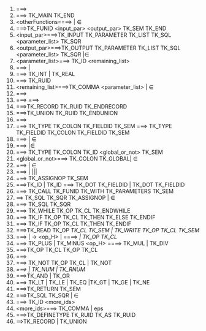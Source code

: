 1. <program> ===> <otherFunctions> <mainFunction>
2. <mainFunction>===> TK_MAIN <stmts> TK_END
3. <otherFunctions====> <function><otherFunctions> | ∈
4. <function>===>TK_FUNID <input_par> <output_par> TK_SEM <stmts> TK_END
5. <input_par>===>TK_INPUT TK_PARAMETER TK_LIST TK_SQL <parameter_list> TK_SQR
6. <output_par>===>TK_OUTPUT TK_PARAMETER TK_LIST TK_SQL <parameter_list> TK_SQR
|∈
7. <parameter_list>===><dataType> TK_ID <remaining_list>
8. <dataType>===> <primitiveDatatype> |<constructedDatatype>
9. <primitiveDatatype>===> TK_INT | TK_REAL
10. <constructedDatatype> ===> <A> TK_RUID
11. <remaining_list>===>TK_COMMA <parameter_list> | ∈
12. <stmts>===><typeDefinitions> <declarations> <otherStmts><returnStmt>
13. <typeDefinitions> ===><typeDefinition><typeDefinitions>
 <typeDefinitions> ===> <definetypestmt> <typeDefinition>
14. <typeDefinition>===>TK_RECORD TK_RUID <fieldDefinitions> TK_ENDRECORD
15. <typeDefinition>===>TK_UNION TK_RUID <fieldDefinitions> TK_ENDUNION
16. <fieldDefinitions>===> <fieldDefinition><fieldDefinition><moreFields>
17. <fieldDefinition>===> TK_TYPE <primitiveDatatype> TK_COLON TK_FIELDID TK_SEM
<fieldDefinition>===> TK_TYPE TK_FIELDID TK_COLON TK_FIELDID TK_SEM
18. <moreFields>===><fieldDefinition><moreFields> | ∈
19. <declarations> ===> <declaration><declarations>|∈
20. <declaration>===> TK_TYPE <dataType> TK_COLON TK_ID <global_or_not> TK_SEM
21. <global_or_not>===> TK_COLON TK_GLOBAL| ∈
22. <otherStmts>===> <stmt><otherStmts> | ∈
23. <stmt>===> <assignmentStmt> | <iterativeStmt>|<conditionalStmt>|<ioStmt>| <funCallStmt>
24. <assignmentStmt>===><SingleOrRecId> TK_ASSIGNOP <arithmeticExpression> TK_SEM
25. <singleOrRecId>===>TK_ID | TK_ID <recID>
<recID> ===> TK_DOT TK_FIELDID <recID> | TK_DOT TK_FIELDID
26. <funCallStmt> ===> <outputParameters> TK_CALL TK_FUNID TK_WITH TK_PARAMETERS
<inputParameters> TK_SEM
27. <outputParameters> ==> TK_SQL <idList> TK_SQR TK_ASSIGNOP | ∈
28. <inputParameters>===> TK_SQL <idList> TK_SQR
29. <iterativeStmt>===> TK_WHILE TK_OP <booleanExpression> TK_CL <stmt><otherStmts>
TK_ENDWHILE
30. <conditionalStmt>===> TK_IF TK_OP <booleanExpression> TK_CL TK_THEN <stmt><otherStmts> TK_ELSE <stmt> <otherStmts> TK_ENDIF
31. <conditionalStmt>===> TK_IF TK_OP <booleanExpression> TK_CL TK_THEN <stmt><otherStmts> TK_ENDIF
32. <ioStmt>===>TK_READ TK_OP <var> TK_CL TK_SEM | TK_WRITE TK_OP <var> TK_CL TK_SEM
33. <arithmeticExpression>===> <arithmeticExpression> <operator> <term> | <term>
<term> -> <term> <op_H> <factor> | <factor>
<factor> ====> <var> | TK_OP <arithmeticExpreession> TK_CL
35. <operator> ===> TK_PLUS | TK_MINUS
<op_H> ====> TK_MUL | TK_DIV
36. <booleanExpression>===>TK_OP <booleanExpression> TK_CL <logicalOp> TK_OP
<booleanExpression> TK_CL
37. <booleanExpression>===> <var> <relationalOp> <var>
38. <booleanExpression>===> TK_NOT TK_OP <booleanExpression> TK_CL | TK_NOT <booleanExpression> 
39. <var>===> <singleOrRecId> | TK_NUM | TK_RNUM 
40. <logicalOp>===>TK_AND | TK_OR
41. <relationalOp>===> TK_LT | TK_LE | TK_EQ |TK_GT | TK_GE | TK_NE
42. <returnStmt>===>TK_RETURN <optionalReturn> TK_SEM
43. <optionalReturn>===>TK_SQL <idList> TK_SQR | ∈
44. <idList>===> TK_ID <more_ids>
45. <more_ids>===> TK_COMMA <idList> | eps
46. <definetypestmt>===>TK_DEFINETYPE <A> TK_RUID TK_AS TK_RUID 
47. <A>==>TK_RECORD | TK_UNION